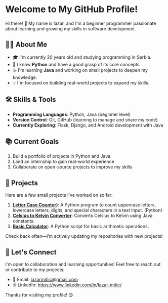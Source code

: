 # Welcome to My GitHub Profile!  

Hi there! 👋 My name is lazar, and I'm a beginner programmer passionate about learning and growing my skills in software development.  

## 👨‍💻 About Me  
- 🎓 I'm currently 20 years old and studying programming in Serbia.  
- 🐍 I know **Python** and have a good grasp of its core concepts.  
- ☕ I'm learning **Java** and working on small projects to deepen my knowledge.  
- 💡 I'm focused on building real-world projects to expand my skills.  

## 🛠️ Skills & Tools  
- **Programming Languages**: Python, Java (beginner level)  
- **Version Control**: Git, GitHub (learning to manage and share my code)  
- **Currently Exploring**: Flask, Django, and Android development with Java  

## 📚 Current Goals  
1. Build a portfolio of projects in Python and Java  
2. Land an internship to gain real-world experience  
3. Collaborate on open-source projects to improve my skills  

## 📂 Projects  
Here are a few small projects I've worked on so far:  
1. **[Letter Case Counter](https://github.com/lazarmitiic/LetterCaseCounter))**: A Python program to count uppercase letters, lowercase letters, digits, and special characters in a text input. (Python)
2. **[Celsius to Kelvin Converter](#)**: Converts Celsius to Kelvin using Java constants.  
3. **[Basic Calculator](#)**: A Python script for basic arithmetic operations.  

Check back often—I’m actively updating my repositories with new projects!  

## 🌱 Let's Connect  
I'm open to collaboration and learning opportunities! Feel free to reach out or contribute to my projects:  
- 📧 Email: lazarmitiic@gmail.com
- 🌐 LinkedIn: https://www.linkedin.com/in/lazar-mitic/

Thanks for visiting my profile! 😊  
